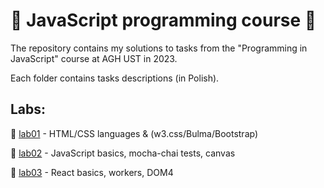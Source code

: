 <h1>🎀 JavaScript programming course 🎀</h1>
<p> The repository contains my solutions to tasks from the "Programming in JavaScript" course at AGH UST in 2023. </p>
<p> Each folder contains tasks descriptions (in Polish).</p>
<h2>Labs:</h2>
<p>🌸 <a href="https://github.com/YoC00lig/JavaScript-programming-course/tree/main/lab01">lab01</a> - HTML/CSS languages & (w3.css/Bulma/Bootstrap) </p>

<p>🌸 <a href="https://github.com/YoC00lig/JavaScript-programming-course/tree/main/lab02">lab02</a> - JavaScript basics, mocha-chai tests, canvas </p>

<p>🌸 <a href="https://github.com/YoC00lig/JavaScript-programming-course/tree/main/lab03">lab03</a> - React basics, workers, DOM4 </p>

